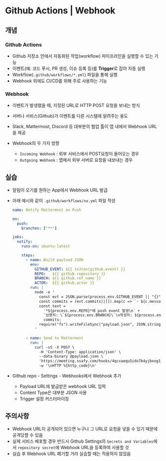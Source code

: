 # Github Actions | Webhook



## 개념

### Github Actions

- Github 저장소 안에서 자동화된 작업(workflow) 파이프라인을 실행할 수 있는 기능
- 이벤트(예: 코드 푸시, PR 생성, 이슈 등록 등)를 **Trigger**로 잡아 자동 실행
- Workflow(`.github/workflows/*.yml`) 파일을 통해 실행
- Webhook 외에도 CI/CD를 위해 주로 사용하는 기능



### Webhook

- 이벤트가 발생했을 때, 지정된 URL로 HTTP POST 요청을 보내는 방식
- 서버나 서비스(Github)가 이벤트를 다른 시스템에 알려주는 용도
- Slack, Mattermost, Discord 등 대부분의 협업 툴이 앱 내에서 Webhook URL을 제공

- Webhook의 두 가지 방향

  - `Incoming Webhook` : 외부 서비스에서 POST요청이 들어오는 경우
  - `Outgoing Webhook` : 앱에서 외부 서버로 요청을 내보내는 경우

  

## 실습

- 알림이 오기를 원하는 App에서 Webhook URL 발급

- 아래 예시와 같이 `.github/workflows/xx.yml` 파일 작성

  ```yaml
  name: Notify Mattermost on Push
  
  on:
    push:
      branches: ["**"]
  
  jobs:
    notify:
      runs-on: ubuntu-latest
  
      steps:
        - name: Build payload JSON
          env:
            GITHUB_EVENT: ${{ toJson(github.event) }}
            REPO:   ${{ github.repository }}
            BRANCH: ${{ github.ref_name }}
            ACTOR:  ${{ github.actor }}
          run: |
            node -e '
              const evt = JSON.parse(process.env.GITHUB_EVENT || "{}");
              const commits = (evt.commits||[]).map(c => `- ${c.message} (${c.id.slice(0,7)})`).join("\n") || "- (no commit messages)";
              const text =
                `*${process.env.REPO}*에 push event 발생\n` +
                `브랜치: \`${process.env.BRANCH}\`\n작성자: ${process.env.ACTOR}\n\n` +
                commits;
              require("fs").writeFileSync("payload.json", JSON.stringify({ text }));
            '
  
        - name: Send to Mattermost
          run: |
            curl -sS -X POST \
              -H 'Content-Type: application/json' \
              --data-binary @payload.json \
              'https://meeting.ssafy.com/hooks/4qcxaequ5ido7b4yjbxog1e3fo' \
              -w '\nHTTP %{http_code}\n'
  ```

- Github repo - Settings - Webhooks에서 Webhook 추가

  - Payload URL에 발급받은 webhook URL 입력
  - Content Type은 대부분 JSON 사용
  - Trigger 설정 커스터마이징



## 주의사항

- Webhook URL이 공개되어 있으면 누구나 그 URL로 요청을 넣을 수 있기 때문에 공격당할 수 있음
- 실제 서비스 배포할 경우 반드시 Github Settings의 `Secrets and Variables`에서 `repository secret`에 Webhook URL을 등록하여 사용할 것
- 실습 후 Webhook URL 폐기할 거라 실습할 때는 적용하지 않았음